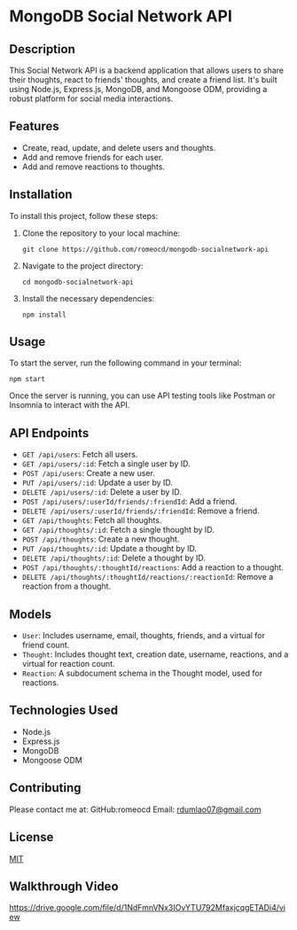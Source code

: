 
# MongoDB Social Network API

## Description
This Social Network API is a backend application that allows users to share their thoughts, react to friends' thoughts, and create a friend list. It's built using Node.js, Express.js, MongoDB, and Mongoose ODM, providing a robust platform for social media interactions.

## Features
- Create, read, update, and delete users and thoughts.
- Add and remove friends for each user.
- Add and remove reactions to thoughts.

## Installation
To install this project, follow these steps:
1. Clone the repository to your local machine:
   ```
   git clone https://github.com/romeocd/mongodb-socialnetwork-api
   ```
2. Navigate to the project directory:
   ```
   cd mongodb-socialnetwork-api
   ```
3. Install the necessary dependencies:
   ```
   npm install
   ```

## Usage
To start the server, run the following command in your terminal:
```
npm start
```
Once the server is running, you can use API testing tools like Postman or Insomnia to interact with the API.

## API Endpoints
- `GET /api/users`: Fetch all users.
- `GET /api/users/:id`: Fetch a single user by ID.
- `POST /api/users`: Create a new user.
- `PUT /api/users/:id`: Update a user by ID.
- `DELETE /api/users/:id`: Delete a user by ID.
- `POST /api/users/:userId/friends/:friendId`: Add a friend.
- `DELETE /api/users/:userId/friends/:friendId`: Remove a friend.
- `GET /api/thoughts`: Fetch all thoughts.
- `GET /api/thoughts/:id`: Fetch a single thought by ID.
- `POST /api/thoughts`: Create a new thought.
- `PUT /api/thoughts/:id`: Update a thought by ID.
- `DELETE /api/thoughts/:id`: Delete a thought by ID.
- `POST /api/thoughts/:thoughtId/reactions`: Add a reaction to a thought.
- `DELETE /api/thoughts/:thoughtId/reactions/:reactionId`: Remove a reaction from a thought.

## Models
- `User`: Includes username, email, thoughts, friends, and a virtual for friend count.
- `Thought`: Includes thought text, creation date, username, reactions, and a virtual for reaction count.
- `Reaction`: A subdocument schema in the Thought model, used for reactions.

## Technologies Used
- Node.js
- Express.js
- MongoDB
- Mongoose ODM

## Contributing
Please contact me at:
GitHub:romeocd
Email: rdumlao07@gmail.com

## License
[MIT](https://choosealicense.com/licenses/mit/)

## Walkthrough Video
https://drive.google.com/file/d/1NdFmnVNx3IOvYTU792MfaxjcqgETADi4/view
